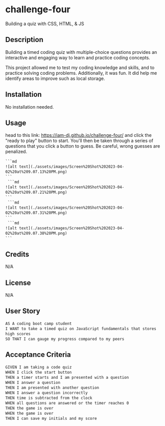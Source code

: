 # challenge-four

Building a quiz with CSS, HTML, & JS

## Description

Building a timed coding quiz with multiple-choice questions provides an interactive and engaging way to learn and practice coding concepts.

This project allowed me to test my coding knowledge and skills, and to practice solving coding problems. Additionally, it was fun. It did help me identify areas to improve such as local storage.

## Installation

No installation needed.

## Usage

head to this link: https://iam-dj.github.io/challenge-four/  and click the "ready to play" button to start. You'll then be taken through a series of questions that you click a button to guess. Be careful, wrong guesses are penalized. 


    ```md
    ![alt text](./assets/images/Screen%20Shot%202023-04-02%20at%209.07.13%20PM.png)
    ```
     ```md
    ![alt text](./assets/images/Screen%20Shot%202023-04-02%20at%209.07.21%20PM.png)
    ```
     ```md
    ![alt text](./assets/images/Screen%20Shot%202023-04-02%20at%209.07.31%20PM.png)
    ```
     ```md
    ![alt text](./assets/images/Screen%20Shot%202023-04-02%20at%209.07.38%20PM.png)
    ```

## Credits

N/A

## License

N/A

## User Story

```
AS A coding boot camp student
I WANT to take a timed quiz on JavaScript fundamentals that stores high scores
SO THAT I can gauge my progress compared to my peers
```

## Acceptance Criteria

```
GIVEN I am taking a code quiz
WHEN I click the start button
THEN a timer starts and I am presented with a question
WHEN I answer a question
THEN I am presented with another question
WHEN I answer a question incorrectly
THEN time is subtracted from the clock
WHEN all questions are answered or the timer reaches 0
THEN the game is over
WHEN the game is over
THEN I can save my initials and my score